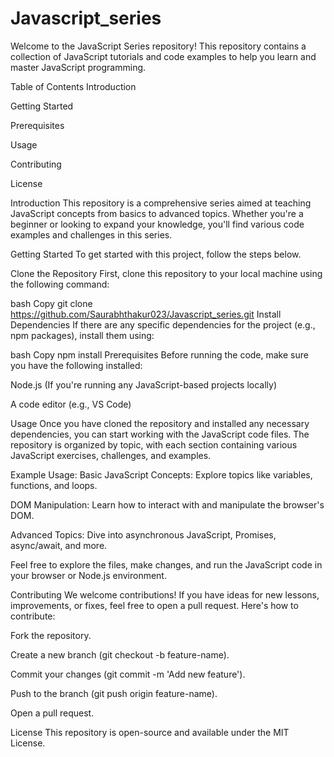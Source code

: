 # Javascript_series
Welcome to the JavaScript Series repository! This repository contains a collection of JavaScript tutorials and code examples to help you learn and master JavaScript programming.

Table of Contents
Introduction

Getting Started

Prerequisites

Usage

Contributing

License

Introduction
This repository is a comprehensive series aimed at teaching JavaScript concepts from basics to advanced topics. Whether you're a beginner or looking to expand your knowledge, you'll find various code examples and challenges in this series.

Getting Started
To get started with this project, follow the steps below.

Clone the Repository
First, clone this repository to your local machine using the following command:

bash
Copy
git clone https://github.com/Saurabhthakur023/Javascript_series.git
Install Dependencies
If there are any specific dependencies for the project (e.g., npm packages), install them using:

bash
Copy
npm install
Prerequisites
Before running the code, make sure you have the following installed:

Node.js (If you're running any JavaScript-based projects locally)

A code editor (e.g., VS Code)

Usage
Once you have cloned the repository and installed any necessary dependencies, you can start working with the JavaScript code files. The repository is organized by topic, with each section containing various JavaScript exercises, challenges, and examples.

Example Usage:
Basic JavaScript Concepts: Explore topics like variables, functions, and loops.

DOM Manipulation: Learn how to interact with and manipulate the browser's DOM.

Advanced Topics: Dive into asynchronous JavaScript, Promises, async/await, and more.

Feel free to explore the files, make changes, and run the JavaScript code in your browser or Node.js environment.

Contributing
We welcome contributions! If you have ideas for new lessons, improvements, or fixes, feel free to open a pull request. Here's how to contribute:

Fork the repository.

Create a new branch (git checkout -b feature-name).

Commit your changes (git commit -m 'Add new feature').

Push to the branch (git push origin feature-name).

Open a pull request.

License
This repository is open-source and available under the MIT License.
